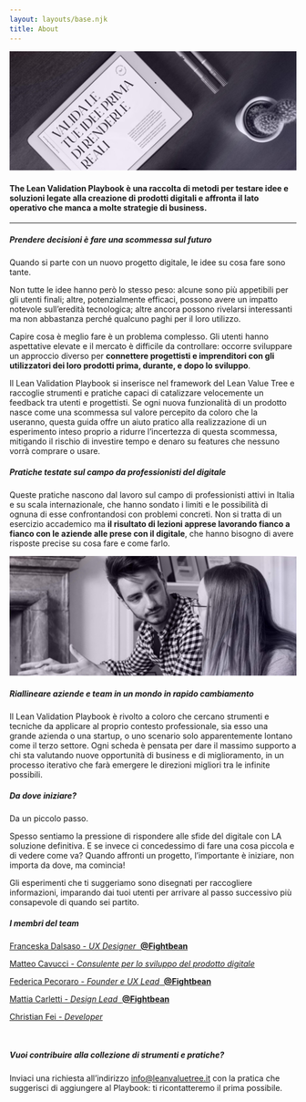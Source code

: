 ```yaml
---
layout: layouts/base.njk
title: About
---
```


<div class="py-24 xl:px-24 px-6 flex flex-row flex-wrap">
  <div class="flex-1">
    <lottie-player src="/animations/header-about.json" class="max-w-xl" background="transparent"  speed="1" autoplay></lottie-player>
  </div>
  <div class="lg:w-40 w-28 lg:block hidden">
    <lottie-player src="/animations/logo-scroll.json" class="" background="transparent"  speed="1" loop autoplay></lottie-player>
  </div>
</div>

<img class="w-full pt-5" src="/images/about-image-1.jpg"/>

<div class="page-container mx-auto max-w-4xl lg:px-8 px-6 py-28">
  <h4 class="text-center m-0">The Lean Validation Playbook è una raccolta di metodi per testare idee e soluzioni legate alla creazione di prodotti digitali e affronta il lato operativo che manca a molte strategie di business.</h4>
</div>

<hr class="border border-black border-t border-b-0 mb-24"/>

<div class="page-container mx-auto max-w-3xl lg:px-12 px-6">

  <h5 class="info-heading">Prendere decisioni è fare una scommessa sul futuro</h5 >

  <p>
  Quando si parte con un nuovo progetto digitale, le idee su cosa fare sono tante.

  Non tutte le idee hanno però lo stesso peso: alcune sono più appetibili per gli utenti finali; altre, potenzialmente efficaci, possono avere un impatto notevole sull’eredità tecnologica; altre ancora possono rivelarsi interessanti ma non abbastanza perché qualcuno paghi per il loro utilizzo.
  </p>

  <p>
  Capire cosa è meglio fare è un problema complesso. Gli utenti hanno aspettative elevate e il mercato è difficile da controllare: occorre sviluppare un approccio diverso per <b>connettere progettisti e imprenditori con gli utilizzatori dei loro prodotti prima, durante, e dopo lo sviluppo</b>. 
  </p>

  <p>
  Il Lean Validation Playbook si inserisce nel framework del Lean Value Tree e raccoglie strumenti e pratiche capaci di catalizzare velocemente un feedback tra utenti e progettisti. Se ogni nuova funzionalità di un prodotto nasce come una scommessa sul valore percepito da coloro che la useranno, questa guida offre un aiuto pratico alla realizzazione di un esperimento inteso proprio a ridurre l’incertezza di questa scommessa, mitigando il rischio di investire tempo e denaro su features che nessuno vorrà comprare o usare. 
  </p>

  <h5 class="info-heading">Pratiche testate sul campo da professionisti del digitale</h5>

  <p>
  Queste pratiche nascono dal lavoro sul campo di professionisti attivi in Italia e su scala internazionale, che hanno sondato i limiti e le possibilità di ognuna di esse confrontandosi con problemi concreti. Non si tratta di un esercizio accademico ma <b>il risultato di lezioni apprese lavorando fianco a fianco con le aziende alle prese con il digitale</b>, che hanno bisogno di avere risposte precise su cosa fare e come farlo.
  </p>
</div>

<img class="my-28 w-full" src="/images/about-image-2.jpg"/>

<div class="page-container mx-auto max-w-3xl lg:px-12 px-6">
  <h5 class="info-heading">Riallineare aziende e team in un mondo in rapido cambiamento</h5 >

  <p>
  Il Lean Validation Playbook è rivolto a coloro che cercano strumenti e tecniche da applicare al proprio contesto professionale, sia esso una grande azienda o una startup, o uno scenario solo apparentemente lontano come il terzo settore. Ogni scheda è pensata per dare il massimo supporto a chi sta valutando nuove opportunità di business e di miglioramento, in un processo iterativo che farà emergere le direzioni migliori tra le infinite possibili.
  </p>

  <h5 class="info-heading">Da dove iniziare?</h5>

  <p>
  Da un piccolo passo. 
  </p>

  <p>
  Spesso sentiamo la pressione di rispondere alle sfide del digitale con LA soluzione definitiva. E se invece ci concedessimo di fare una cosa piccola e di vedere come va? Quando affronti un progetto, l’importante è iniziare, non importa da dove, ma comincia! 
  </p>
  <p>
  Gli esperimenti che ti suggeriamo sono disegnati per raccogliere informazioni, imparando dai tuoi utenti per arrivare al passo successivo più consapevole di quando sei partito.
  </p>

  <h5 class="info-heading" id="contacts">I membri del team</h5>

  <p class="underline"><a href="https://www.linkedin.com/in/franceskadalsaso/">Franceska Dalsaso - <i>UX Designer</i>&nbsp;&nbsp;<b>@Fightbean</b></a></p>
  <p class="underline"><a href="https://www.linkedin.com/in/matteo-cavucci/">Matteo Cavucci - <i>Consulente per lo sviluppo del prodotto digitale</i></a></p>
  <p class="underline"><a href="https://www.linkedin.com/in/federicapecoraro/">Federica Pecoraro - <i>Founder e UX Lead</i>&nbsp;&nbsp;<b>@Fightbean</b></a></p>
  <p class="underline"><a href="https://www.linkedin.com/in/mattia-carletti-0a888a93/">Mattia Carletti - <i>Design Lead</i>&nbsp;&nbsp;<b>@Fightbean</b></a></p>
  <p class="underline"><a href="https://cri.dev">Christian Fei - <i>Developer</i></a></p>

  <br>

  <h5 class="info-heading">Vuoi contribuire alla collezione di strumenti e pratiche?</h5>
  <p>
  Inviaci una richiesta all’indirizzo <a class="underline" href="mailto:info@leanvaluetree.it">info@leanvaluetree.it</a> con la pratica che suggerisci di aggiungere al Playbook: ti ricontatteremo il prima possibile.
  </p>
</div>

